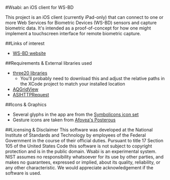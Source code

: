 #Wsabi: an iOS client for WS-BD

This project is an iOS client (currently iPad-only) that can connect to one or more Web Services for Biometric Devices (WS-BD) sensors and capture biometric data. It's intended as a proof-of-concept for how one might implement a touchscreen interface for remote biometric capture.

##Links of interest
* [WS-BD website][wsbd]

##Requirements & External libraries used
* [three20 libraries][three20] 
    * You'll probably need to download this and adjust the relative paths in the XCode project to match your installed location
* [AQGridView][aqgv]
* [ASIHTTPRequest][asihttp]

##Icons & Graphics
* Several glyphs in the app are from the [Symbolicons icon set][symbolicons]
* Gesture icons are taken from [Afovea's Posterous][gestureLink]

##Licensing & Disclaimer
This software was developed at the National Institute of Standards and Technology by employees of the Federal Government in the course of their official duties. Pursuant to title 17 Section 105 of the United States Code this software is not subject to copyright protection and is in the public domain. Wsabi is an experimental system. NIST assumes no responsibility whatsoever for its use by other parties, and makes no guarantees, expressed or implied, about its quality, reliability, or any other characteristic. We would appreciate acknowledgement if the software is used.

[wsbd]:http://bws.nist.gov
[three20]:https://github.com/facebook/three20
[aqgv]:https://github.com/rjregenold/AQGridView.git
[asihttp]:https://github.com/pokeb/asi-http-request/tree
[gestureLink]:http://afovea.posterous.com/33947856
[symbolicons]:http://symbolicons.com
